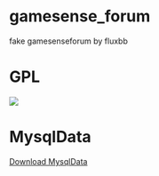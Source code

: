 # gamesense_forum
fake gamesenseforum
by fluxbb

# GPL
<img src="https://s1.ax1x.com/2022/05/05/OeogXV.png" />

# MysqlData
<a href="https://pan.huanmc.xyz/Longteng/skeet_20220331_210946.sql" target="_blank" title="None">Download MysqlData</a>
